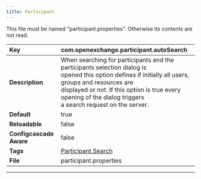 ```yaml
---
title: Participant
---
```


This file must be named "participant.properties". Otherwise its contents are
not read.


| __Key__ | com.openexchange.participant.autoSearch |
|:----------------|:--------|
| __Description__ | When searching for participants and the participants selection dialog is<br>opened this option defines if initially all users, groups and resources are<br>displayed or not. If this option is true every opening of the dialog triggers<br>a search request on the server.<br> |
| __Default__ | true |
| __Reloadable__ | false |
| __Configcascade Aware__ | false |
| __Tags__ | <a href="https://documentation.open-xchange.com/latest/middleware/configuration/tags/Participant.html">Participant</a>,<a href="https://documentation.open-xchange.com/latest/middleware/configuration/tags/Search.html">Search</a> |
| __File__ | participant.properties |

---
